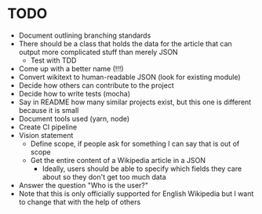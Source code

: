 # TODO

-   Document outlining branching standards
-   There should be a class that holds the data for the article that can output more complicated stuff than merely JSON
    -   Test with TDD
-   Come up with a better name (!!!)
-   Convert wikitext to human-readable JSON (look for existing module)
-   Decide how others can contribute to the project
-   Decide how to write tests (mocha)
-   Say in README how many similar projects exist, but this one is different because it is small
-   Document tools used (yarn, node)
-   Create CI pipeline
-   Vision statement
    -   Define scope, if people ask for something I can say that is out of scope
    -   Get the entire content of a Wikipedia article in a JSON
        -   Ideally, users should be able to specify which fields they care about so they don't get too much data
-   Answer the question "Who is the user?"
-   Note that this is only officially supported for English Wikipedia but I want to change that with the help of others
